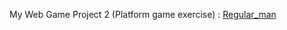 My Web Game Project 2 (Platform game exercise)  :   <a href="https://jashinjashua.github.io/smoky-dragon/">Regular_man </a>
